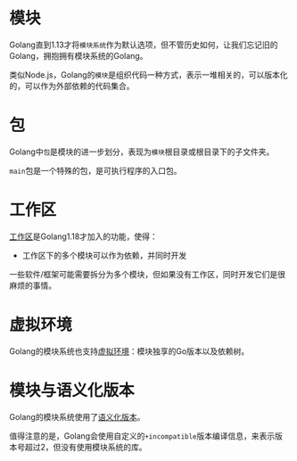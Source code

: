 # 模块
Golang直到1.13才将`模块系统`作为默认选项，但不管历史如何，让我们忘记旧的Golang，拥抱拥有模块系统的Golang。

类似Node.js，Golang的`模块`是组织代码一种方式，表示一堆相关的，可以版本化的，可以作为外部依赖的代码集合。

# 包
Golang中`包`是模块的进一步划分，表现为`模块`根目录或根目录下的子文件夹。

`main`包是一个特殊的包，是可执行程序的入口包。

# 工作区
[工作区](https://go.dev/doc/tutorial/workspaces)是Golang1.18才加入的功能，使得：

- 工作区下的多个模块可以作为依赖，并同时开发

一些软件/框架可能需要拆分为多个模块，但如果没有工作区，同时开发它们是很麻烦的事情。

# 虚拟环境
Golang的模块系统也支持[虚拟环境](https://go.dev/ref/mod#vendoring)：模块独享的Go版本以及依赖树。

# 模块与语义化版本
Golang的模块系统使用了[语义化版本](https://semver.org/spec/v2.0.0.html)。

值得注意的是，Golang会使用自定义的`+incompatible`版本编译信息，来表示版本号超过2，但没有使用模块系统的库。